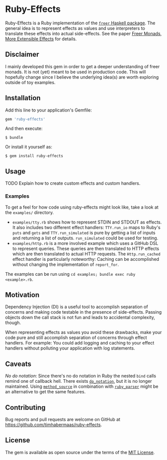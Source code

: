 # Ruby-Effects

Ruby-Effects is a Ruby implementation of the [`freer` Haskell package](https://hackage.haskell.org/package/freer). The general idea is to represent effects as values and use interpreters to translate these effects into actual side-effects. See the paper [Freer Monads, More Extensible Effects](http://okmij.org/ftp/Haskell/extensible/more.pdf) for details.

## Disclaimer

I mainly developed this gem in order to get a deeper understanding of freer monads.
It is not (yet) meant to be used in production code.
This will hopefully change since I believe the underlying idea(s) are worth exploring outside of toy examples.


## Installation

Add this line to your application's Gemfile:

```ruby
gem 'ruby-effects'
```

And then execute:

    $ bundle

Or install it yourself as:

    $ gem install ruby-effects


## Usage

TODO Explain how to create custom effects and custom handlers.

### Examples

To get a feel for how code using ruby-effects might look like, take a look at the `examples/` directory.

* `examples/tty.rb` shows how to represent STDIN and STDOUT as effects. It also includes two different effect handlers: `TTY.run_io` maps to Ruby's `puts` and `gets` and `TTY.run_simulated` is pure by getting a list of inputs and returning a list of outputs. `run_simulated` could be used for testing.
* `examples/http.rb` is a more involved example which uses a GitHub DSL to represent queries. These queries are then translated to HTTP effects which are then translated to actual HTTP requests. The `Http.run_cached` effect handler is particularly noteworthy: Caching can be accomplished without changing the implementation of `report_for`.

The examples can be run using `cd examples; bundle exec ruby <example>.rb`.


## Motivation

Dependency Injection (DI) is a useful tool to accomplish separation of concerns and making code testable in the presence of side-effects.
Passing objects down the call stack is not fun and leads to accidental complexity, though.

When representing effects as values you avoid these drawbacks, make your code pure and still accomplish separation of concerns through effect handlers.
For example: You could add logging and caching to your effect handlers without polluting your application with log statements.


## Caveats

*No do notation*: Since there's no do notation in Ruby the nested `bind` calls remind one of callback hell. There exists [`do_notation`](https://github.com/aanand/do_notation), but it is no longer maintained. Using [`method_source`](https://github.com/banister/method_source) in combination with [`ruby_parser`](https://github.com/seattlerb/ruby_parser) might be an alternative to get the same features.


## Contributing

Bug reports and pull requests are welcome on GitHub at https://github.com/timhabermaas/ruby-effects.


## License

The gem is available as open source under the terms of the [MIT License](http://opensource.org/licenses/MIT).
